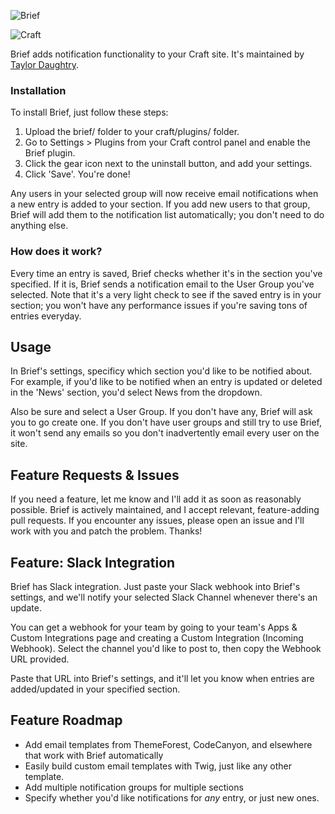 ![Brief](http://i.imgur.com/ELoHI60.png)

![Craft](https://img.shields.io/badge/craft-v2.5-orange.svg)

Brief adds notification functionality to your Craft site. It's maintained by [Taylor Daughtry](https://github.com/taylordaughtry).

### Installation

To install Brief, just follow these steps:

1. Upload the brief/ folder to your craft/plugins/ folder.
2. Go to Settings > Plugins from your Craft control panel and enable the Brief plugin.
3. Click the gear icon next to the uninstall button, and add your settings.
4. Click 'Save'. You're done!

Any users in your selected group will now receive email notifications when a new
entry is added to your section. If you add new users to that group, Brief will
add them to the notification list automatically; you don't need to do anything
else.


### How does it work?

Every time an entry is saved, Brief checks whether it's in the section you've specified. If it is, Brief sends a notification email to the User Group you've selected. Note that it's a very light check to see if the saved entry is in your section; you won't have any performance issues if you're saving tons of entries everyday.


## Usage

In Brief's settings, specificy which section you'd like to be notified about. For example, if you'd like to be notified when an entry is updated or deleted in the 'News' section, you'd select News from the dropdown.

Also be sure and select a User Group. If you don't have any, Brief will ask you to go create one. If you don't have user groups and still try to use Brief, it won't send any emails so you don't inadvertently email every user on the site.


## Feature Requests & Issues

If you need a feature, let me know and I'll add it as soon as reasonably possible. Brief is actively maintained, and I accept relevant, feature-adding pull requests. If you encounter any issues, please open an issue and I'll work with you and patch the problem. Thanks!

## Feature: Slack Integration

Brief has Slack integration. Just paste your Slack webhook into Brief's
settings, and we'll notify your selected Slack Channel whenever there's an
update.

You can get a webhook for your team by going to your team's Apps & Custom Integrations page and creating a Custom Integration (Incoming Webhook). Select the channel you'd like to post to, then copy the Webhook URL provided.

Paste that URL into Brief's settings, and it'll let you know when entries are added/updated in your specified section.

## Feature Roadmap
- Add email templates from ThemeForest, CodeCanyon, and
elsewhere that work with Brief automatically
- Easily build custom email templates with Twig, just like any other template.
- Add multiple notification groups for multiple sections
- Specify whether you'd like notifications for *any* entry, or just new ones.
